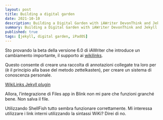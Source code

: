 ```yaml
---
layout: post
title: Building a digital garden
date: 2021-10-10
description: Building a Digital Garden with iAWriter DevonThink and Jekyll
summary: Building a Digital Garden with iAWriter DevonThink and Jekyll
published: true
tags: [jekyll, digital garden, iPadOS]
---
```


Sto provando la beta della versione 6.0 di iAWriter che introduce un cambiamento importante, il supporto ai [wikilinks](https://it.wikipedia.org/wiki/Aiuto:Wikilink).

Questo consente di creare una raccolta di annotazioni collegate tra loro per (è il principio alla base del metodo zettelkasten), per creare un sistema di conoscenza personale.

[WikiLinks Jekyll plugin](https://github.com/manunamz/jekyll-wikilinks)

Allora, l’integrazione di Files app in Blink non mi pare che funzioni granché bene. Non salva il file.

Utilizzando ShellFish tutto sembra funzionare correttamente. Mi interessa utilizzare i link interni utilizzando la sintassi WiKi? Direi di no.


